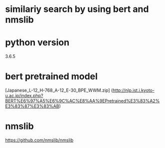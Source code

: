 # similariy search by using bert and nmslib

# python version
3.6.5

# bert pretrained model

[Japanese_L-12_H-768_A-12_E-30_BPE_WWM.zip]
(http://nlp.ist.i.kyoto-u.ac.jp/index.php?BERT%E6%97%A5%E6%9C%AC%E8%AA%9EPretrained%E3%83%A2%E3%83%87%E3%83%AB)

# nmslib

https://github.com/nmslib/nmslib
